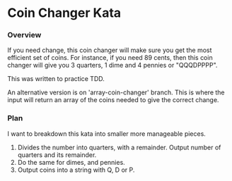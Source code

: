 # Coin Changer Kata

### Overview

If you need change, this coin changer will make sure you get the most efficient set of coins. For instance, if you need 89 cents, then this coin changer will give you 3 quarters, 1 dime and 4 pennies or "QQQDPPPP".

This was written to practice TDD.

An alternative version is on 'array-coin-changer' branch. This is where the input will return an array of the coins needed to give the correct change.

### Plan

I want to breakdown this kata into smaller more manageable pieces.

1.  Divides the number into quarters, with a remainder. Output number of quarters and its remainder.
2.  Do the same for dimes, and pennies.
3.  Output coins into a string with Q, D or P.
